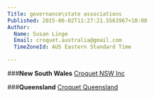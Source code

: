 ```yaml
---
Title: governance\state associations
Published: 2015-06-02T11:27:21.5563967+10:00
Author:
  Name: Susan Linge
  Email: croquet.australia@gmail.com
  TimeZoneId: AUS Eastern Standard Time

---
```

###**New South Wales** [Croquet NSW Inc](http://www.croquet-nsw.org/contact.html)

###**Queensland** [Croquet Queensland](http://croquetqld.org/672-2/)